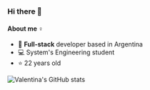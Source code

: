 ### Hi there 👋 
#### About me :female_sign:
- :rocket: **Full-stack** developer based in Argentina
- :computer: System's Engineering student
- :star: 22 years old

![Valentina's GitHub stats](https://github-readme-stats.vercel.app/api?username=valebearzotti&count_private=true&show_icons=true&theme=vue-dark&hide=stars)
